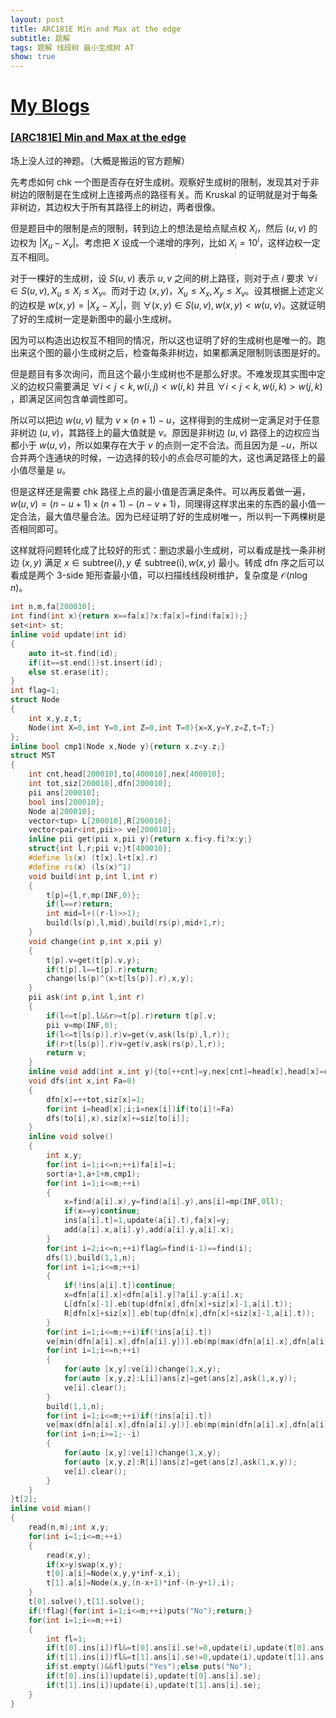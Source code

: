 ```yaml
---
layout: post
title: ARC181E Min and Max at the edge
subtitle: 题解
tags: 题解 线段树 最小生成树 AT
show: true
---
```


# [My Blogs](https://www.cnblogs.com/WrongAnswer90/p/18348887)

### [[ARC181E] Min and Max at the edge](https://www.luogu.com.cn/problem/AT_arc181_e)

场上没人过的神题。（大概是搬运的官方题解）

先考虑如何 chk 一个图是否存在好生成树。观察好生成树的限制，发现其对于非树边的限制是在生成树上连接两点的路径有关。而 Kruskal 的证明就是对于每条非树边，其边权大于所有其路径上的树边，两者很像。

但是题目中的限制是点的限制，转到边上的想法是给点赋点权 $X_i$，然后 $(u,v)$ 的边权为 $\lvert X_u-X_v\rvert$。考虑把 $X$ 设成一个递增的序列，比如 $X_i=10^i$，这样边权一定互不相同。 

对于一棵好的生成树，设 $S(u,v)$ 表示 $u,v$ 之间的树上路径，则对于点 $i$ 要求 $\forall i\in S(u,v),X_u\leq X_i\leq X_v$。而对于边 $(x,y)$，$X_u\leq X_x,X_y\leq X_v$。设其根据上述定义的边权是 $w(x,y)=\lvert X_x-X_y\rvert$，则 $\forall (x,y)\in S(u,v),w(x,y)<w(u,v)$。这就证明了好的生成树一定是新图中的最小生成树。

因为可以构造出边权互不相同的情况，所以这也证明了好的生成树也是唯一的。跑出来这个图的最小生成树之后，检查每条非树边，如果都满足限制则该图是好的。

但是题目有多次询问，而且这个最小生成树也不是那么好求。不难发现其实图中定义的边权只需要满足 $\forall i<j<k,w(i,j)<w(i,k)$ 并且 $\forall i<j<k,w(i,k)>w(j,k)$ ，即满足区间包含单调性即可。

所以可以把边 $w(u,v)$ 赋为 $v\times(n+1)-u$，这样得到的生成树一定满足对于任意非树边 $(u,v)$，其路径上的最大值就是 $v$。原因是非树边 $(u,v)$ 路径上的边权应当都小于 $w(u,v)$，所以如果存在大于 $v$ 的点则一定不合法。而且因为是 $-u$，所以合并两个连通块的时候，一边选择的较小的点会尽可能的大，这也满足路径上的最小值尽量是 $u$。

但是这样还是需要 chk 路径上点的最小值是否满足条件。可以再反着做一遍，$w(u,v)=(n-u+1)\times(n+1)-(n-v+1)$，同理得这样求出来的东西的最小值一定合法，最大值尽量合法。因为已经证明了好的生成树唯一，所以判一下两棵树是否相同即可。

这样就将问题转化成了比较好的形式：删边求最小生成树，可以看成是找一条非树边 $(x,y)$ 满足 $x\in \text{subtree}(i),y\notin \text{subtree(i)},w(x,y)$ 最小。转成 dfn 序之后可以看成是两个 3-side 矩形查最小值，可以扫描线线段树维护，复杂度是 $\mathcal O(n\log n)$。

```cpp
int n,m,fa[200010];
int find(int x){return x==fa[x]?x:fa[x]=find(fa[x]);}
set<int> st;
inline void update(int id)
{
	auto it=st.find(id);
	if(it==st.end())st.insert(id);
	else st.erase(it);
}
int flag=1;
struct Node
{
	int x,y,z,t;
	Node(int X=0,int Y=0,int Z=0,int T=0){x=X,y=Y,z=Z,t=T;}
};
inline bool cmp1(Node x,Node y){return x.z<y.z;}
struct MST
{
	int cnt,head[200010],to[400010],nex[400010];
	int tot,siz[200010],dfn[200010];
	pii ans[200010];
	bool ins[200010];
	Node a[200010];
	vector<tup> L[200010],R[200010];
	vector<pair<int,pii>> ve[200010];
	inline pii get(pii x,pii y){return x.fi<y.fi?x:y;}
	struct{int l,r;pii v;}t[400010];
	#define ls(x) (t[x].l+t[x].r)
	#define rs(x) (ls(x)^1)
	void build(int p,int l,int r)
	{
		t[p]={l,r,mp(INF,0)};
		if(l==r)return; 
		int mid=l+((r-l)>>1);
		build(ls(p),l,mid),build(rs(p),mid+1,r);
	}
	void change(int p,int x,pii y)
	{
		t[p].v=get(t[p].v,y);
		if(t[p].l==t[p].r)return;
		change(ls(p)^(x>t[ls(p)].r),x,y);
	}
	pii ask(int p,int l,int r)
	{
		if(l<=t[p].l&&r>=t[p].r)return t[p].v;
		pii v=mp(INF,0);
		if(l<=t[ls(p)].r)v=get(v,ask(ls(p),l,r));
		if(r>t[ls(p)].r)v=get(v,ask(rs(p),l,r));
		return v;
	}
	inline void add(int x,int y){to[++cnt]=y,nex[cnt]=head[x],head[x]=cnt;}
	void dfs(int x,int Fa=0)
	{
		dfn[x]=++tot,siz[x]=1;
		for(int i=head[x];i;i=nex[i])if(to[i]!=Fa)
		dfs(to[i],x),siz[x]+=siz[to[i]];
	}
	inline void solve()
	{
		int x,y;
		for(int i=1;i<=n;++i)fa[i]=i;
		sort(a+1,a+1+m,cmp1);
		for(int i=1;i<=m;++i)
		{
			x=find(a[i].x),y=find(a[i].y),ans[i]=mp(INF,0ll);
			if(x==y)continue;
			ins[a[i].t]=1,update(a[i].t),fa[x]=y;
			add(a[i].x,a[i].y),add(a[i].y,a[i].x);
		}
		for(int i=2;i<=n;++i)flag&=find(i-1)==find(i);
		dfs(1),build(1,1,n);
		for(int i=1;i<=m;++i)
		{
			if(!ins[a[i].t])continue;
			x=dfn[a[i].x]<dfn[a[i].y]?a[i].y:a[i].x;
			L[dfn[x]-1].eb(tup(dfn[x],dfn[x]+siz[x]-1,a[i].t));
			R[dfn[x]+siz[x]].eb(tup(dfn[x],dfn[x]+siz[x]-1,a[i].t));
		}
		for(int i=1;i<=m;++i)if(!ins[a[i].t])
		ve[min(dfn[a[i].x],dfn[a[i].y])].eb(mp(max(dfn[a[i].x],dfn[a[i].y]),mp(a[i].z,a[i].t)));
		for(int i=1;i<=n;++i)
		{
			for(auto [x,y]:ve[i])change(1,x,y);
			for(auto [x,y,z]:L[i])ans[z]=get(ans[z],ask(1,x,y));
			ve[i].clear();
		}
		build(1,1,n);
		for(int i=1;i<=m;++i)if(!ins[a[i].t])
		ve[max(dfn[a[i].x],dfn[a[i].y])].eb(mp(min(dfn[a[i].x],dfn[a[i].y]),mp(a[i].z,a[i].t)));
		for(int i=n;i>=1;--i)
		{
			for(auto [x,y]:ve[i])change(1,x,y);
			for(auto [x,y,z]:R[i])ans[z]=get(ans[z],ask(1,x,y));
			ve[i].clear();
		}
	}
}t[2];
inline void mian()
{
	read(n,m);int x,y;
	for(int i=1;i<=m;++i)
	{
		read(x,y);
		if(x>y)swap(x,y);
		t[0].a[i]=Node(x,y,y*inf-x,i);
		t[1].a[i]=Node(x,y,(n-x+1)*inf-(n-y+1),i);
	}
	t[0].solve(),t[1].solve();
	if(!flag){for(int i=1;i<=m;++i)puts("No");return;}
	for(int i=1;i<=m;++i)
	{
		int fl=1;
		if(t[0].ins[i])fl&=t[0].ans[i].se!=0,update(i),update(t[0].ans[i].se);
		if(t[1].ins[i])fl&=t[1].ans[i].se!=0,update(i),update(t[1].ans[i].se);
		if(st.empty()&&fl)puts("Yes");else puts("No");
		if(t[0].ins[i])update(i),update(t[0].ans[i].se);
		if(t[1].ins[i])update(i),update(t[1].ans[i].se);
	}
}
```